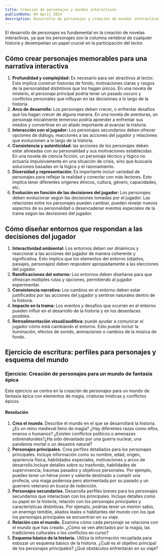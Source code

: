 ```yaml
---
title: Creación de personajes y mundos interactivos
publishDate: 04 April 2024
description: Desarrollo de personajes y creación de mundos interactivos
---
```


El desarrollo de personajes es fundamental en la creación de novelas interactivas, ya que los personajes son la columna vertebral de cualquier historia y desempeñan un papel crucial en la participación del lector. 

## Cómo crear personajes memorables para una narrativa interactiva
1. <b>Profundidad y complejidad: </b> Es necesario para ser atractivos al lector. Esto implica construir historias de fondo, motivaciones claras y rasgos de la personalidad distintivos que los hagan únicos. En una novela de misterio, el personaje principal podría tener un pasado oscuro y conflictos personales que influyan en las decisiones a lo largo de la historia.
2. <b>Arco de desarrollo: </b> Los personajes deben crecer, o enfrentar desafios que los hagan crecer de alguna manera. En una novela de aventuras, un personaje inicialmente temeroso podría aprender a enfrentar sus miedos y convertirse en un aliado importante al avanzar la historia.
3. <b>Interacción con el jugador: </b> Los personajes secundarios deben ofrecer opciones de diálogo, reacciones a las acciones del jugador y relaciones que evolucionen a lo largo de la historia.
4. <b>Consistencia y autenticidad: </b> las acciones de los personajes deben estar alineadas con su personalidad y sus motivaciones establecidas. En una novela de ciencia ficción, un personaje técnico y lógico no actuaría impulsivamente en una situación de crisis, sino que buscaría soluciones basadas en la lógica y el razonamiento.
5. <b>Diversidad y representación: </b> Es importante incluir variedad de personajes para reflejar la realidad y conectar con más lectores. Esto implica tener diferentes orígenes étnicos, cultura, género, capacidades, etc.
6. <b>Evolución en función de las decisiones del jugador: </b> Los personajes deben evolucionar según las decisiones tomadas por el jugador. Las relaciones entre los personajes pueden cambiar, pueden revelar nuevos aspectos de su personalidad o desencadenar eventos especiales de la trama según las decisiones del jugador.


## Cómo diseñar entornos que respondan a las decisiones del jugador
1. <b>Interactividad ambiental: </b> Los entornos deben ser dinámicos y reaccionar a las acciones del jugador de manera coherente y significativa. Esto implica que los elementos del entorno (objetos, paisajes, personajes) deben respodenr apropiadamente a las elecciones del jugador.
2. <b>Ramificaciones del entorno: </b> Los entornos deben diseñarse para que ofrezcan múltiples rutas y opciones, permitiendo al jugador experimentar.
3. <b>Consistencia narrativa: </b> Los cambios en el entorno deben estar justificados por las acciones del jugador y sentirse naturales dentro de la historia.
4. <b>Impacto en la trama: </b> Los eventos y desafíos que ocurren en el entorno pueden influir en el desarrollo de la historia y en los desenlaces posibles.
5. <b>Retroalimentación visual/auditiva: </b> puede ayudar a comunicar el jugador cómo está cambiando el entorno. Esto puede incluir la iluminación, efectos de sonido, animaciones o cambios de la música de fondo.

## Ejercicio de escritura: perfiles para personajes y esquema del mundo

### Ejercicio: Creación de personajes para un mundo de fantasía épica

Este ejercicio se centra en la creación de personajes para un mundo de fantasía épica con elementos de magia, criaturas místicas y conflictos épicos.

#### Resolución
1. <b>Crea el mundo. </b> Describe el mundo en el que se desarrollará la historia. ¿Es un reino medieval lleno de magia? ¿Hay diferentes razas como elfos, enanos o humanos? ¿Existen conflictos políticos o amenazas sobrenaturales?¿Ha sido devastado por una guerra nuclear, una pandemia mortal o un desastre natural?
2. <b>Personajes principales.</b> Crea perfiles detallados para los personajes principales. Incluye información como su nombre, edad, origen, apariencia física, habilidades especiales, motivaciones y arcos de desarrollo.Incluye detalles sobre su trasfondo, habilidades de supervivencia, traumas pasados y objetivos personales. Por ejemplo, puedes tener un héroe joven y valiente destinado a cumplir una profecía, una maga poderosa pero atormentada por su pasado y un guerrero veterano en busca de redención.
3. <b>Personajes secundarios.</b> Desarrolla perfiles breves para los personajes secundarios que interactúan con los principales. Incluye detalles como su papel en la historia, relación con los personajes principales y características distintivas. Por ejemplo, podrías tener un mentor sabio, un enemigo temible, aliados leales o habitantes del mundo con los que los personajes principales se encuentran en su viaje.
4. <b>Relación con el mundo.</b> Examina cómo cada personaje se relaciona con el mundo que has creado. ¿Cómo se ven afectados por la magia, las tradiciones culturales o los conflictos en curso?
5. <b>Esquema básico de la historia.</b> Utiliza la información recopilada para esbozar un esquema básico de la historia. ¿Cuál es el objetivo principal de los personajes principales? ¿Qué obstáculos enfrentarán en su viaje?